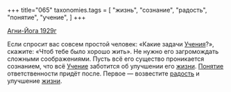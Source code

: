 +++
title="065"
taxonomies.tags = [
 "жизнь",
 "сознание",
 "радость",
 "понятие",
 "учение",
]
+++

[Агни-Йога 1929г](/agni/1929)

Если спросит вас совсем простой человек: «Какие задачи [Учения](/tags/учение)?», скажите: «Чтоб тебе было хорошо жить». Не нужно его загромождать сложными соображениями. Пусть всё его существо проникается сознанием, что всё [Учение](/tags/учение) заботится об улучшении его [жизни](/tags/жизнь). [Понятие](/tags/понятие) ответственности придёт после. Первое — возвестите [радость](/tags/радость) и улучшение [жизни](/tags/жизнь).